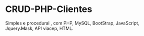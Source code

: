 # CRUD-PHP-Clientes
 Simples e procedural , com PHP, MySQL, BootStrap, JavaScript, Jquery.Mask, API viacep, HTML.
